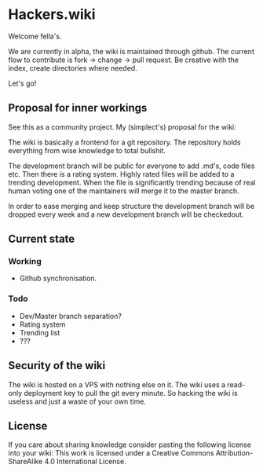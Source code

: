 # Hackers.wiki


Welcome fella's. 

We are currently in alpha, the wiki is maintained through github. The current flow to contribute is fork -> change -> pull request. Be creative with the index, create directories where needed. 

Let's go!


## Proposal for inner workings

See this as a community project.
My (simplect's) proposal for the wiki:

The wiki is basically a frontend for a git repository. The repository holds everything from wise knowledge to total bullshit. 

The development branch will be public for everyone to add .md's, code files etc. Then there is a rating system. Highly rated files will be added to a trending development. When the file is significantly trending because of real human voting one of the maintainers will merge it to the master branch.

In order to ease merging and keep structure the development branch will be dropped every week and a new development branch will be checkedout.


## Current state

### Working
- Github synchronisation.

### Todo
- Dev/Master branch separation?
- Rating system
- Trending list
- ???

## Security of the wiki

The wiki is hosted on a VPS with nothing else on it. The wiki uses a read-only deployment key to pull the git every minute. So hacking the wiki is useless and just a waste of your own time. 

## License 

If you care about sharing knowledge consider pasting the following license into your wiki:
This work is licensed under a Creative Commons Attribution-ShareAlike 4.0 International License.
